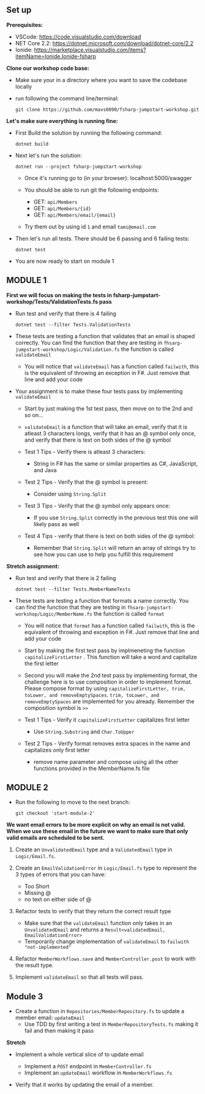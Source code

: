 

## Set up

**Prerequisites:**

* VSCode: https://code.visualstudio.com/download
* NET Core 2.2: https://dotnet.microsoft.com/download/dotnet-core/2.2
* Ionide: https://marketplace.visualstudio.com/items?itemName=Ionide.Ionide-fsharp

**Clone our workshop code base:**


* Make sure your in a directory where you want to save the codebase locally
* run following the command line/terminal:

    `git clone https://github.com/mavs0890/fsharp-jumpstart-workshop.git`

**Let's make sure everything is running fine:**

* First Build the solution by running the following command:

    `dotnet build`

* Next let's run the solution: 

    `dotnet run --project fsharp-jumpstart-workshop`

    * Once it's running go to (in your browser): localhost:5000/swagger
    * You should be able to run git the following endpoints:
        * GET: `api/Members`
        * GET: `api/Members/{id}`
        * GET: `api/Members/email/{email}`

    * Try them out by using id `1` and email `tami@email.com`

* Then let's run all tests. There should be 6 passing and 6 failing tests:

    `dotnet test`

* You are now ready to start on module 1


## MODULE 1

**First we will focus on making the tests in fsharp-jumpstart-workshop/Tests/ValidationTests.fs pass**

* Run test and verify that there is 4 failing

    `dotnet test --filter Tests.ValidationTests`

* These tests are testing a function that validates that an email is shaped correctly. You can find the function that they are testing in `fhsarp-jumpstart-workshop/Logic/Validation.fs` the function is called `validateEmail`
    * You will notice that `validateEmail` has a function called `failwith`, this is the equivalent of throwing an exception in F#. Just remove that line and add your code

* Your assignment is to make these four tests pass by implementing `validateEmail`
    * Start by just making the 1st test pass, then move on to the 2nd and so on...
    * `validateEmail` is a function that will take an email, verify that it is atleast 3 characters longs, verify that it has an @ symbol only once, and verify that there is text on both sides of the @ symbol

    * Test 1 Tips - Verify there is atleast 3 characters:
        * String in F# has the same or similar properties as C#, JavaScript, and Java

    * Test 2 Tips - Verify that the @ symbol is present:
        * Consider using `String.Split`

    * Test 3 Tips - Verify that the @ symbol only appears once:
        * If you use `String.Split` correctly in the previous test this one will likely pass as well

    * Test 4 Tips - verify that there is text on both sides of the @ symbol:
        * Remember that `String.Split` will return an array of strings try to see how you can use to help you fulfill this requirement

**Stretch assignment:**

* Run test and verify that there is 2 failing

    `dotnet test --filter Tests.MemberNameTests`


* These tests are testing a function that formats a name correctly. You can find the function that they are testing in `fhsarp-jumpstart-workshop/Logic/MemberName.fs` the function is called `format`
    * You will notice that `format` has a function called `failwith`, this is the equivalent of throwing and exception in F#. Just remove that line and add your code

    * Start by making the first test pass by implmeneting the function `capitalizeFirstLetter` . This function will take a word and capitalize the first letter

    * Second you will make the 2nd test pass by implementing format, the challenge here is to use composition in order to implement format. Please compose format by using `capitalizeFirstLetter, trim, toLower, and removeEmptySpaces`. `trim, toLower, and removeEmptySpaces` are implemented for you already. Remember the composition symbol is `>>`

    * Test 1 Tips - Verify it `capitalizeFirstLetter` capitalizes first letter
        * Use `String.Substring` and `Char.ToUpper`

    * Test 2 Tips - Verify format removes extra spaces in the name and capitalizes only first letter
        * remove name parameter and compose using all the other functions provided in the MemberName.fs file


## MODULE 2

* Run the following to move to the next branch:

    `git checkout 'start-module-2'`

**We want email errors to be more explicit on why an email is not valid. When we use these email in the future we want to make sure that only valid emails are scheduled to be sent.**

1. Create an `UnvalidatedEmail` type and a `ValidatedEmail` type in `Logic/Email.fs`.

2. Create an `EmailValidationError` in `Logic/Email.fs` type to represent the 3 types of errors that you can have: 
    * Too Short
    * Missing @
    * no text on either side of @

3. Refactor tests to verify that they return the correct result type
    * Make sure that the `validateEmail` function only takes in an `UnvalidatedEmail` and returns a `Result<validatedEmail, EmailValidationError>` 
    * Temporarily change implementation of `validateEmail` to `failwith "not-implemented"`

4. Refactor `MemberWorkflows.save` and `MemberController.post` to work with the result type.

5. Implement `validateEmail` so that all tests will pass.


## Module 3

* Create a function in `Repositories/MemberRepository.fs` to update a member email: `updateEmail`
    * Use TDD by first writing a test in `MemberRepositoryTests.fs` making it fail and then making it pass

**Stretch**

* Implement a whole vertical slice of to update email
    * Implement a `POST` endpoint in `MemberController.fs`
    * Implement an `updateEmail` workflow in `MemberWorkflows.fs`

* Verify that it works by updating the email of a member.
